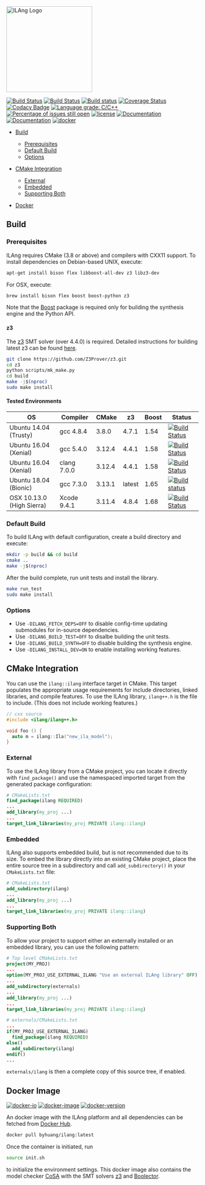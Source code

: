 <img src="https://raw.githubusercontent.com/Bo-Yuan-Huang/ILAng/master/docs/pics/ilang-logo.png" alt="ILAng Logo" height="225"/>

[![Build Status](https://travis-ci.org/Bo-Yuan-Huang/ILAng.svg?branch=master)](https://travis-ci.org/Bo-Yuan-Huang/ILAng)
[![Build Status](https://semaphoreci.com/api/v1/bo-yuan-huang/ilang/branches/master/shields_badge.svg)](https://semaphoreci.com/bo-yuan-huang/ilang)
[![Build status](https://ci.appveyor.com/api/projects/status/cwhlq09513art6hw/branch/master?svg=true)](https://ci.appveyor.com/project/Bo-Yuan-Huang/ilang/branch/master)
[![Coverage Status](https://coveralls.io/repos/github/Bo-Yuan-Huang/ILAng/badge.svg?branch=master)](https://coveralls.io/github/Bo-Yuan-Huang/ILAng?branch=master)
[![Codacy Badge](https://api.codacy.com/project/badge/Grade/b120e2527cc04d4aacd1dc11581e2f30)](https://www.codacy.com/app/Bo-Yuan-Huang/ILAng?utm_source=github.com&utm_medium=referral&utm_content=Bo-Yuan-Huang/ILAng&utm_campaign=Badge_Grade)
[![Language grade: C/C++](https://img.shields.io/lgtm/grade/cpp/g/Bo-Yuan-Huang/ILAng.svg?logo=lgtm&logoWidth=18)](https://lgtm.com/projects/g/Bo-Yuan-Huang/ILAng/context:cpp)
[![Percentage of issues still open](http://isitmaintained.com/badge/open/bo-yuan-huang/ilang.svg)](http://isitmaintained.com/project/bo-yuan-huang/ilang "Percentage of issues still open")
[![license](https://img.shields.io/github/license/bo-yuan-huang/ilang.svg?style=flat)](https://github.com/Bo-Yuan-Huang/ILA-Tools/blob/master/LICENSE)
[![Documentation](https://img.shields.io/badge/docs-manual-blue.svg)](https://bo-yuan-huang.gitbook.io/ilang/)
[![Documentation](https://img.shields.io/badge/docs-doxygen-blue.svg)](https://bo-yuan-huang.github.io/ILAng-Doc/doxygen-output-html/namespaceilang.html)
[![docker](https://images.microbadger.com/badges/image/byhuang/ilang.svg)](https://hub.docker.com/r/byhuang/ilang)

-   [Build](#build)
    -   [Prerequisites](#prerequisites)
    -   [Default Build](#default-build)
    -   [Options](#options)

-   [CMake Integration](#cmake-integration)
    -   [External](#external)
    -   [Embedded](#embedded)
    -   [Supporting Both](#supporting-both)

-   [Docker](#docker-image)

## Build

### Prerequisites

ILAng requires CMake (3.8 or above) and compilers with CXX11 support.
To install dependencies on Debian-based UNIX, execute:

```bash
apt-get install bison flex libboost-all-dev z3 libz3-dev
```

For OSX, execute:

```bash
brew install bison flex boost boost-python z3
```

Note that the [Boost](https://www.boost.org) package is required only for building the synthesis engine and the Python API. 

#### z3

The [z3](https://github.com/Z3Prover/z3) SMT solver (over 4.4.0) is required. 
Detailed instructions for building latest z3 can be found [here](https://github.com/Z3Prover/z3).

```bash
git clone https://github.com/Z3Prover/z3.git
cd z3
python scripts/mk_make.py
cd build
make -j$(nproc)
sudo make install
```

#### Tested Environments

| OS                        | Compiler    | CMake  | z3     | Boost | Status                                                                                                                                                                    |
| ------------------------- | ----------- | ------ | ------ | ----- | ------------------------------------------------------------------------------------------------------------------------------------------------------------------------- |
| Ubuntu 14.04 (Trusty)     | gcc 4.8.4   | 3.8.0  | 4.7.1  | 1.54  | [![Build Status](https://semaphoreci.com/api/v1/bo-yuan-huang/ilang/branches/master/shields_badge.svg)](https://semaphoreci.com/bo-yuan-huang/ilang)                      |
| Ubuntu 16.04 (Xenial)     | gcc 5.4.0   | 3.12.4 | 4.4.1  | 1.58  | [![Build Status](https://travis-ci.org/Bo-Yuan-Huang/ILAng.svg?branch=master)](https://travis-ci.org/Bo-Yuan-Huang/ILAng)                                                 |
| Ubuntu 16.04 (Xenial)     | clang 7.0.0 | 3.12.4 | 4.4.1  | 1.58  | [![Build Status](https://travis-ci.org/Bo-Yuan-Huang/ILAng.svg?branch=master)](https://travis-ci.org/Bo-Yuan-Huang/ILAng)                                                 |
| Ubuntu 18.04 (Bionic)     | gcc 7.3.0   | 3.13.1 | latest | 1.65  | [![Build status](https://ci.appveyor.com/api/projects/status/cwhlq09513art6hw/branch/master?svg=true)](https://ci.appveyor.com/project/Bo-Yuan-Huang/ilang/branch/master) |
| OSX 10.13.0 (High Sierra) | Xcode 9.4.1 | 3.11.4 | 4.8.4  | 1.68  | [![Build Status](https://travis-ci.org/Bo-Yuan-Huang/ILAng.svg?branch=master)](https://travis-ci.org/Bo-Yuan-Huang/ILAng)                                                 |

### Default Build

To build ILAng with default configuration, create a build directory and execute:

```bash
mkdir -p build && cd build
cmake .. 
make -j$(nproc)
```

After the build complete, run unit tests and install the library. 

```bash
make run_test
sudo make install
```

### Options

-   Use `-DILANG_FETCH_DEPS=OFF` to disable config-time updating submodules for in-source dependencies.
-   Use `-DILANG_BUILD_TEST=OFF` to disalbe building the unit tests.
-   Use `-DILANG_BUILD_SYNTH=OFF` to disable building the synthesis engine. 
-   Use `-DILANG_INSTALL_DEV=ON` to enable installing working features. 

## CMake Integration

You can use the `ilang::ilang` interface target in CMake. 
This target populates the appropriate usage requirements for include directories, linked libraries, and compile features. 
To use the ILAng library, `ilang++.h` is the file to include. 
(This does not include working features.)

```c++
// cxx source
#include <ilang/ilang++.h>

void foo () {
  auto m = ilang::Ila("new_ila_model");
}
```

### External

To use the ILAng library from a CMake project, you can locate it directly with `find_package()` and use the namespaced imported target from the generated package configuration:

```cmake
# CMakeLists.txt
find_package(ilang REQUIRED)
...
add_library(my_proj ...)
...
target_link_libraries(my_proj PRIVATE ilang::ilang)
```

### Embedded

ILAng also supports embedded build, but is not recommended due to its size. 
To embed the library directly into an existing CMake project, place the entire source tree in a subdirectory and call `add_subdirectory()` in your `CMakeLists.txt` file:

```cmake
# CMakeLists.txt
add_subdirectory(ilang)
...
add_library(my_proj ...)
...
target_link_libraries(my_proj PRIVATE ilang::ilang)
```

### Supporting Both

To allow your project to support either an externally installed or an embedded library, you can use the following pattern:

```cmake
# Top level CMakeLists.txt
project(MY_PROJ)
...
option(MY_PROJ_USE_EXTERNAL_ILANG "Use an external ILAng library" OFF)
...
add_subdirectory(externals)
...
add_library(my_proj ...)
...
target_link_libraries(my_proj PRIVATE ilang::ilang)
```

```cmake
# externals/CMakeLists.txt
...
if(MY_PROJ_USE_EXTERNAL_ILANG)
  find_package(ilang REQUIRED)
else()
  add_subdirectory(ilang)
endif()
...
```

`externals/ilang` is then a complete copy of this source tree, if enabled.

## Docker Image

[![docker-io](http://dockeri.co/image/byhuang/ilang)](https://hub.docker.com/r/byhuang/ilang)
[![docker-image](https://images.microbadger.com/badges/image/byhuang/ilang.svg)](https://microbadger.com/images/byhuang/ilang "Get your own image badge on microbadger.com")
[![docker-version](https://images.microbadger.com/badges/version/byhuang/ilang.svg)](https://microbadger.com/images/byhuang/ilang "Get your own version badge on microbadger.com")

An docker image with the ILAng platform and all dependencies can be fetched from [Docker Hub](https://hub.docker.com/r/byhuang/ilang).

```bash
docker pull byhuang/ilang:latest
```

Once the container is initiated, run 

```bash
source init.sh
```

to initialize the environment settings. 
This docker image also contains the model checker [CoSA](https://github.com/cristian-mattarei/CoSA) with the SMT solvers [z3](https://github.com/Z3Prover/z3) and [Boolector](https://github.com/Boolector/boolector).
